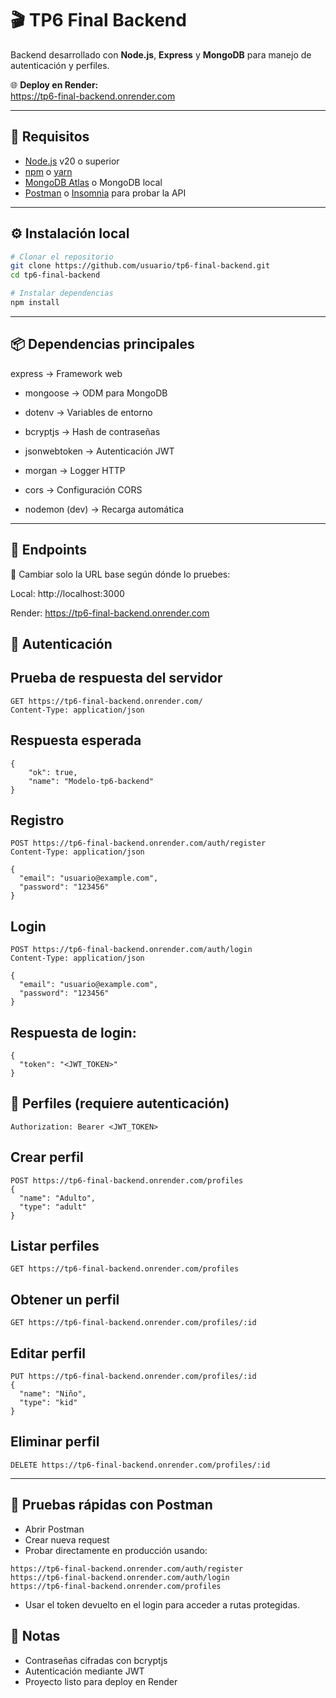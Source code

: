 # 🎬 TP6 Final Backend

Backend desarrollado con **Node.js**, **Express** y **MongoDB** para manejo de autenticación y perfiles.

🌐 **Deploy en Render:**  
https://tp6-final-backend.onrender.com

---

## 📌 Requisitos

- [Node.js](https://nodejs.org/) v20 o superior  
- [npm](https://www.npmjs.com/) o [yarn](https://yarnpkg.com/)  
- [MongoDB Atlas](https://www.mongodb.com/atlas) o MongoDB local  
- [Postman](https://www.postman.com/) o [Insomnia](https://insomnia.rest/) para probar la API  

---

## ⚙️ Instalación local

```bash
# Clonar el repositorio
git clone https://github.com/usuario/tp6-final-backend.git
cd tp6-final-backend

# Instalar dependencias
npm install
```
---

## 📦 Dependencias principales
express → Framework web

- mongoose → ODM para MongoDB

- dotenv → Variables de entorno

- bcryptjs → Hash de contraseñas

- jsonwebtoken → Autenticación JWT

- morgan → Logger HTTP

- cors → Configuración CORS

- nodemon (dev) → Recarga automática

---

## 📡 Endpoints
🔹 Cambiar solo la URL base según dónde lo pruebes:

Local: http://localhost:3000

Render: https://tp6-final-backend.onrender.com

## 🔐 Autenticación
## Prueba de respuesta del servidor
```
GET https://tp6-final-backend.onrender.com/
Content-Type: application/json
```
## Respuesta esperada
```
{
    "ok": true,
    "name": "Modelo-tp6-backend"
}
```

## Registro
```
POST https://tp6-final-backend.onrender.com/auth/register
Content-Type: application/json

{
  "email": "usuario@example.com",
  "password": "123456"
}
```
## Login
```
POST https://tp6-final-backend.onrender.com/auth/login
Content-Type: application/json

{
  "email": "usuario@example.com",
  "password": "123456"
}
```
## Respuesta de login:
```
{
  "token": "<JWT_TOKEN>"
}
```
## 👤 Perfiles (requiere autenticación)
```
Authorization: Bearer <JWT_TOKEN>
```
## Crear perfil
```
POST https://tp6-final-backend.onrender.com/profiles
{
  "name": "Adulto",
  "type": "adult"
}
```
## Listar perfiles
```
GET https://tp6-final-backend.onrender.com/profiles
```
## Obtener un perfil
```
GET https://tp6-final-backend.onrender.com/profiles/:id
```
## Editar perfil
```
PUT https://tp6-final-backend.onrender.com/profiles/:id
{
  "name": "Niño",
  "type": "kid"
}
```
## Eliminar perfil
```
DELETE https://tp6-final-backend.onrender.com/profiles/:id
```
---
## 🧪 Pruebas rápidas con Postman
-  Abrir Postman
-  Crear nueva request
-  Probar directamente en producción usando:
```
https://tp6-final-backend.onrender.com/auth/register
https://tp6-final-backend.onrender.com/auth/login
https://tp6-final-backend.onrender.com/profiles
```
- Usar el token devuelto en el login para acceder a rutas protegidas.
 ## 📜 Notas
- Contraseñas cifradas con bcryptjs
- Autenticación mediante JWT
- Proyecto listo para deploy en Render



